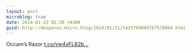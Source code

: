 ```yaml
---
layout: post
microblog: true
date: 2014-01-22 02:20 +0300
guid: http://desparoz.micro.blog/2014/01/21/t425769804767576064.html
---
```

Occam’s Razor [t.co/vw4xFL82b...](http://t.co/vw4xFL82bl)
